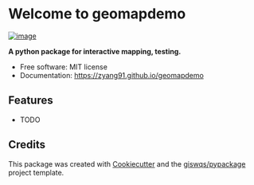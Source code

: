 # Welcome to geomapdemo


[![image](https://img.shields.io/pypi/v/geomapdemo.svg)](https://pypi.python.org/pypi/geomapdemo)


**A python package for interactive mapping, testing.**


-   Free software: MIT license
-   Documentation: <https://zyang91.github.io/geomapdemo>
    

## Features

-   TODO

## Credits

This package was created with [Cookiecutter](https://github.com/cookiecutter/cookiecutter) and the [giswqs/pypackage](https://github.com/giswqs/pypackage) project template.
